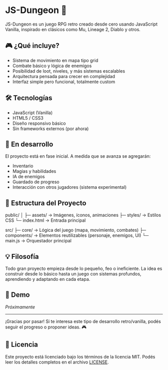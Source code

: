 # JS-Dungeon 🐉

JS-Dungeon es un juego RPG retro creado desde cero usando JavaScript Vanilla, inspirado en clásicos como Mu, Lineage 2, Diablo y otros.

## 🎮 ¿Qué incluye?

- Sistema de movimiento en mapa tipo grid
- Combate básico y lógica de enemigos
- Posibilidad de loot, niveles, y más sistemas escalables
- Arquitectura pensada para crecer en complejidad
- Interfaz simple pero funcional, totalmente custom

## 🛠️ Tecnologías

- JavaScript (Vanilla)
- HTML5 / CSS3
- Diseño responsivo básico
- Sin frameworks externos (por ahora)

## 🚧 En desarrollo

El proyecto está en fase inicial. A medida que se avanza se agregarán:

- Inventario
- Magias y habilidades
- IA de enemigos
- Guardado de progreso
- Interacción con otros jugadores (sistema experimental)

## 📂 Estructura del Proyecto

public/
│ ├─ assets/ → Imágenes, íconos, animaciones
├─ styles/ → Estilos CSS
└─ index.html → Entrada principal

src/
├─ core/ → Lógica del juego (mapa, movimiento, combates)
├─ components/ → Elementos reutilizables (personaje, enemigos, UI)
└─ main.js → Orquestador principal

## 💡 Filosofía

Todo gran proyecto empieza desde lo pequeño, feo o ineficiente. La idea es construir desde lo básico hasta un juego con sistemas profundos, aprendiendo y adaptando en cada etapa.

## 🧪 Demo

*Próximamente*

---

¡Gracias por pasar! Si te interesa este tipo de desarrollo retro/vanilla, podés seguir el progreso o proponer ideas. 🎮

## 📝 Licencia
Este proyecto está licenciado bajo los términos de la licencia MIT.
Podés leer los detalles completos en el archivo [LICENSE](./LICENSE).